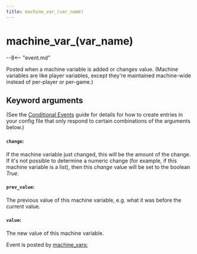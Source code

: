 ```yaml
---
title: machine_var_(var_name)
---
```


# machine_var_(var_name)


--8<-- "event.md"

Posted when a machine variable is added or changes value. (Machine
variables are like player variables, except they're maintained
machine-wide instead of per-player or per-game.)

## Keyword arguments

(See the [Conditional Events](overview/conditional.md)
guide for details for how to create entries in your config file that
only respond to certain combinations of the arguments below.)

#### `change`:

If the machine variable just changed, this will be the amount of the
change. If it's not possible to determine a numeric change (for
example, if this machine variable is a list), then this *change*
value will be set to the boolean *True*.

#### `prev_value`:

The previous value of this machine variable, e.g. what it was before
the current value.

#### `value`:

The new value of this machine variable.

Event is posted by [machine_vars:](../config/machine_vars.md)
